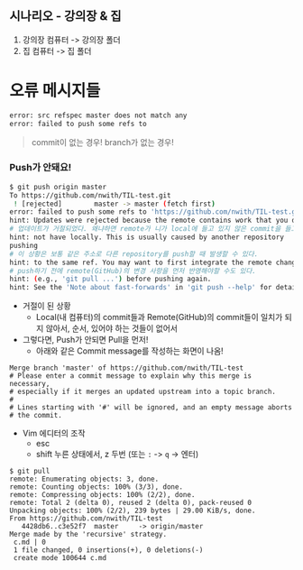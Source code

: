 ## 시나리오 - 강의장 & 집 

1. 강의장 컴퓨터 -> 강의장 폴더
2. 집 컴퓨터 -> 집 폴더



# 오류 메시지들

```bash
error: src refspec master does not match any
error: failed to push some refs to 
```

> commit이 없는 경우! branch가 없는 경우!



### Push가 안돼요!

```bash
$ git push origin master
To https://github.com/nwith/TIL-test.git
 ! [rejected]        master -> master (fetch first)
error: failed to push some refs to 'https://github.com/nwith/TIL-test.git'
hint: Updates were rejected because the remote contains work that you do
# 업데이트가 거절되었다. 왜냐하면 remote가 니가 local에 들고 있지 않은 commit을 들고 있다.
hint: not have locally. This is usually caused by another repository
pushing
# 이 상황은 보통 같은 주소로 다른 repository를 push할 때 발생할 수 있다.
hint: to the same ref. You may want to first integrate the remote changes
# push하기 전에 remote(GitHub)의 변경 사항을 먼저 반영해야할 수도 있다.
hint: (e.g., 'git pull ...') before pushing again.
hint: See the 'Note about fast-forwards' in 'git push --help' for details.
```

- 거절이 된 상황
  - Local(내 컴퓨터)의 commit들과 Remote(GitHub)의 commit들이 일치가 되지 않아서, 순서, 있어야 하는 것들이 없어서
- 그렇다면, Push가 안되면 Pull을 먼저!
  - 아래와 같은 Commit message를 작성하는 화면이 나옴!

```
Merge branch 'master' of https://github.com/nwith/TIL-test
# Please enter a commit message to explain why this merge is necessary,
# especially if it merges an updated upstream into a topic branch.
#
# Lines starting with '#' will be ignored, and an empty message aborts
# the commit.
```

- Vim 에디터의 조작
  - esc
  - shift 누른 상태에서, z 두번 (또는 `:` -> `q` -> 엔터)

```
$ git pull
remote: Enumerating objects: 3, done.
remote: Counting objects: 100% (3/3), done.
remote: Compressing objects: 100% (2/2), done.
remote: Total 2 (delta 0), reused 2 (delta 0), pack-reused 0
Unpacking objects: 100% (2/2), 239 bytes | 29.00 KiB/s, done.
From https://github.com/nwith/TIL-test
   4428db6..c3e52f7  master     -> origin/master
Merge made by the 'recursive' strategy.
 c.md | 0
 1 file changed, 0 insertions(+), 0 deletions(-)
 create mode 100644 c.md
```







